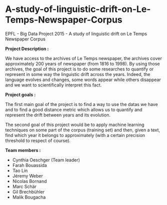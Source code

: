 # A-study-of-linguistic-drift-on-Le-Temps-Newspaper-Corpus
EPFL - Big Data Project 2015 - A study of linguistic drift on Le Temps Newspaper Corpus

**Project Description :**

We have access to the archives of Le Temps newspaper, the archives cover approximately 200 years of newspaper (from 1816 to 1998). By using those archives, the goal of this project is to do some researches to quantify or represent in some way the linguistic drift across the years. Indeed, the language evolves and changes, some words appear while others disappear and we want to scientifically interpret this fact.

**Project goals :**

The first main goal of the project is to find a way to use the datas we have and to find a good distance metric which allows us to quantify and represent the drift between years and its evolution.

The second goal of this project would be to apply machine learning techniques on some part of the corpus (training set) and then, given a text, find which year it belongs to approximately (with a certain precision threshold to respect of course).

**Team members :**
  - Cynthia Oeschger (Team leader)
  - Farah Bouassida
  - Tao Lin
  - Jéremy Weber
  - Nicolas Bornand
  - Marc Schär
  - Gil Brechbühler
  - Malik Bougacha
